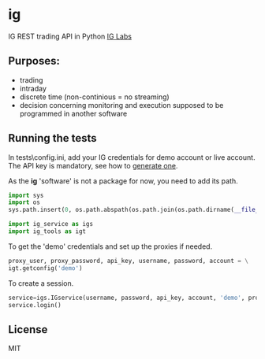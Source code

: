 # ig

IG REST trading API in Python
[IG Labs](http://labs.ig.com/)

## Purposes:
* trading
* intraday
* discrete time (non-continious = no streaming)
* decision concerning monitoring and execution supposed to be programmed in another software

## Running the tests
In tests\config.ini, add your IG credentials for demo account or live account.
The API key is mandatory, see how to [generate one](https://labs.ig.com/gettingstarted).

As the **ig** 'software' is not a package for now, you need to add its path.

```python
import sys
import os
sys.path.insert(0, os.path.abspath(os.path.join(os.path.dirname(__file__), '..', 'ig')))

import ig_service as igs
import ig_tools as igt
```

To get the 'demo' credentials and set up the proxies if needed.
```python
proxy_user, proxy_password, api_key, username, password, account = \
igt.getconfig('demo')
```

To create a session.
```python
service=igs.IGservice(username, password, api_key, account, 'demo', proxy_user, proxy_password)
service.login()
```

## License
MIT
